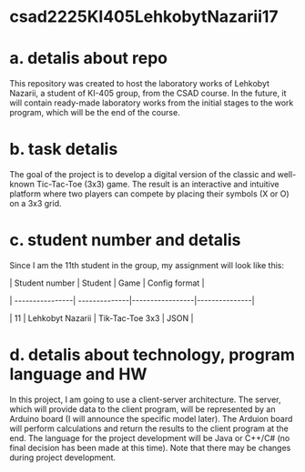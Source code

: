 # csad2225KI405LehkobytNazarii17
# a. detalis about repo

This repository was created to host the laboratory works of Lehkobyt Nazarii, a student of KI-405 group, from the CSAD course. In the future, it will contain ready-made laboratory works from the initial stages to the work program, which will be the end of the course.




# b. task detalis

The goal of the project is to develop a digital version of the classic and well-known Tic-Tac-Toe (3x3) game. The result is an interactive and intuitive platform where two players can compete by placing their symbols (X or O) on a 3x3 grid.




# c. student number and detalis

Since I am the 11th student in the group, my assignment will look like this:

| Student number | Student | Game | Config format |

| ----------------| --------------|-----------------|---------------|

| 11 | Lehkobyt Nazarii | Tik-Tac-Toe 3x3 | JSON |




# d. detalis about technology, program language and HW

In this project, I am going to use a client-server architecture. The server, which will provide data to the client program, will be represented by an Arduino board (I will announce the specific model later). The Arduion board will perform calculations and return the results to the client program at the end. The language for the project development will be Java or C++/C# (no final decision has been made at this time). Note that there may be changes during project development.

